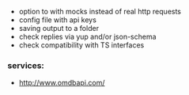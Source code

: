 -   option to with mocks instead of real http requests
-   config file with api keys
-   saving output to a folder
-   check replies via yup and/or json-schema
-   check compatibility with TS interfaces

### services:

-   http://www.omdbapi.com/
